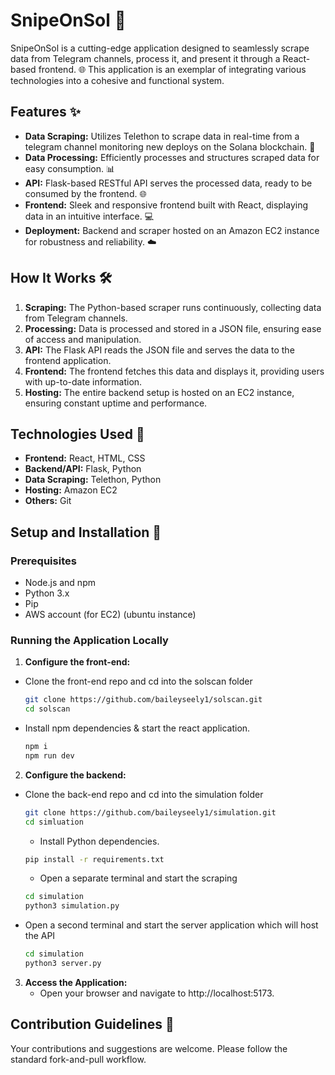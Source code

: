 # SnipeOnSol 🚀

SnipeOnSol is a cutting-edge application designed to seamlessly scrape data from Telegram channels, process it, and present it through a React-based frontend. 🌐 This application is an exemplar of integrating various technologies into a cohesive and functional system.

## Features ✨

- **Data Scraping:** Utilizes Telethon to scrape data in real-time from a telegram channel monitoring new deploys on the Solana blockchain. 🤖
- **Data Processing:** Efficiently processes and structures scraped data for easy consumption. 📊
- **API:** Flask-based RESTful API serves the processed data, ready to be consumed by the frontend. 🌐
- **Frontend:** Sleek and responsive frontend built with React, displaying data in an intuitive interface. 💻
- **Deployment:** Backend and scraper hosted on an Amazon EC2 instance for robustness and reliability. ☁️

## How It Works 🛠️

1. **Scraping:** The Python-based scraper runs continuously, collecting data from Telegram channels.
2. **Processing:** Data is processed and stored in a JSON file, ensuring ease of access and manipulation.
3. **API:** The Flask API reads the JSON file and serves the data to the frontend application.
4. **Frontend:** The frontend fetches this data and displays it, providing users with up-to-date information.
5. **Hosting:** The entire backend setup is hosted on an EC2 instance, ensuring constant uptime and performance.

## Technologies Used 🧰

- **Frontend:** React, HTML, CSS
- **Backend/API:** Flask, Python
- **Data Scraping:** Telethon, Python
- **Hosting:** Amazon EC2
- **Others:** Git
## Setup and Installation 🚀

### Prerequisites

- Node.js and npm
- Python 3.x
- Pip
- AWS account (for EC2) (ubuntu instance)

### Running the Application Locally

1. **Configure the front-end:**

- Clone the front-end repo and cd into the solscan folder

    ```bash
    git clone https://github.com/baileyseely1/solscan.git
    cd solscan
    ```

 - Install npm dependencies & start the react application.
 
    ```bash
   npm i
   npm run dev
    ```

2. **Configure the backend:**

- Clone the back-end repo and cd into the simulation folder
 
    ```bash
    git clone https://github.com/baileyseely1/simulation.git
    cd simluation
    ```
    
    - Install Python dependencies.

    ```bash
    pip install -r requirements.txt
    ```
   
   - Open a separate terminal and start the scraping

    ```bash
    cd simulation
    python3 simulation.py
    ```

- Open a second terminal and start the server application which will host the API

    ```bash
    cd simulation
    python3 server.py
    ```


3. **Access the Application:**
    - Open your browser and navigate to http://localhost:5173.

## Contribution Guidelines 🤝

Your contributions and suggestions are welcome. Please follow the standard fork-and-pull workflow.
